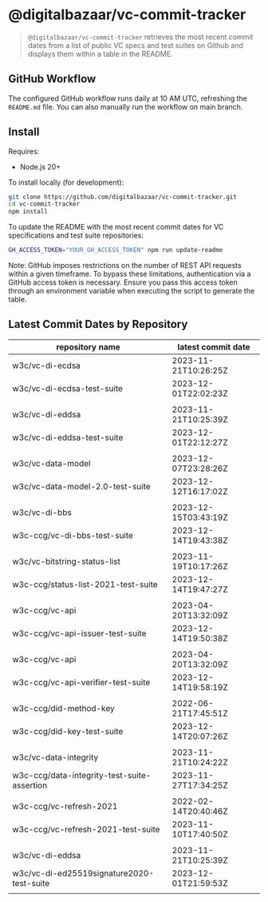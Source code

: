 # @digitalbazaar/vc-commit-tracker

> `@digitalbazaar/vc-commit-tracker` retrieves the most recent commit dates from
> a list of public VC specs and test suites on Github and displays them within
> a table in the README.

## GitHub Workflow

The configured GitHub workflow runs daily at 10 AM UTC, refreshing the
`README.md` file. You can also manually run the workflow on main branch.

## Install

Requires:
- Node.js 20+

To install locally (for development):
```bash
git clone https://github.com/digitalbazaar/vc-commit-tracker.git
cd vc-commit-tracker
npm install
```
To update the README with the most recent commit dates for VC specifications
and test suite repositories:

```bash
GH_ACCESS_TOKEN="YOUR_GH_ACCESS_TOKEN" npm run update-readme
```
Note: GitHub imposes restrictions on the number of REST API requests
within a given timeframe. To bypass these limitations, authentication via a
GitHub access token is necessary. Ensure you pass this access token through an
environment variable when executing the script to generate the table.

## Latest Commit Dates by Repository
<table>
    <thead>
    <tr>
      <th>repository name</th>
      <th>latest commit date</th>
    </tr>
    </thead>
    <tbody>
        <tr>
          <td>w3c/vc-di-ecdsa</td>
          <td>2023-11-21T10:26:25Z</td>
        </tr>
        <tr>
          <td>w3c/vc-di-ecdsa-test-suite</td>
          <td>2023-12-01T22:02:23Z</td>
        </tr>
      <tr><td> </td> <td> </td></tr>
        <tr>
          <td>w3c/vc-di-eddsa</td>
          <td>2023-11-21T10:25:39Z</td>
        </tr>
        <tr>
          <td>w3c/vc-di-eddsa-test-suite</td>
          <td>2023-12-01T22:12:27Z</td>
        </tr>
      <tr><td> </td> <td> </td></tr>
        <tr>
          <td>w3c/vc-data-model</td>
          <td>2023-12-07T23:28:26Z</td>
        </tr>
        <tr>
          <td>w3c/vc-data-model-2.0-test-suite</td>
          <td>2023-12-12T16:17:02Z</td>
        </tr>
      <tr><td> </td> <td> </td></tr>
        <tr>
          <td>w3c/vc-di-bbs</td>
          <td>2023-12-15T03:43:19Z</td>
        </tr>
        <tr>
          <td>w3c-ccg/vc-di-bbs-test-suite</td>
          <td>2023-12-14T19:43:38Z</td>
        </tr>
      <tr><td> </td> <td> </td></tr>
        <tr>
          <td>w3c/vc-bitstring-status-list</td>
          <td>2023-11-19T10:17:26Z</td>
        </tr>
        <tr>
          <td>w3c-ccg/status-list-2021-test-suite</td>
          <td>2023-12-14T19:47:27Z</td>
        </tr>
      <tr><td> </td> <td> </td></tr>
        <tr>
          <td>w3c-ccg/vc-api</td>
          <td>2023-04-20T13:32:09Z</td>
        </tr>
        <tr>
          <td>w3c-ccg/vc-api-issuer-test-suite</td>
          <td>2023-12-14T19:50:38Z</td>
        </tr>
      <tr><td> </td> <td> </td></tr>
        <tr>
          <td>w3c-ccg/vc-api</td>
          <td>2023-04-20T13:32:09Z</td>
        </tr>
        <tr>
          <td>w3c-ccg/vc-api-verifier-test-suite</td>
          <td>2023-12-14T19:58:19Z</td>
        </tr>
      <tr><td> </td> <td> </td></tr>
        <tr>
          <td>w3c-ccg/did-method-key</td>
          <td>2022-06-21T17:45:51Z</td>
        </tr>
        <tr>
          <td>w3c-ccg/did-key-test-suite</td>
          <td>2023-12-14T20:07:26Z</td>
        </tr>
      <tr><td> </td> <td> </td></tr>
        <tr>
          <td>w3c/vc-data-integrity</td>
          <td>2023-11-21T10:24:22Z</td>
        </tr>
        <tr>
          <td>w3c-ccg/data-integrity-test-suite-assertion</td>
          <td>2023-11-27T17:34:25Z</td>
        </tr>
      <tr><td> </td> <td> </td></tr>
        <tr>
          <td>w3c-ccg/vc-refresh-2021</td>
          <td>2022-02-14T20:40:46Z</td>
        </tr>
        <tr>
          <td>w3c-ccg/vc-refresh-2021-test-suite</td>
          <td>2023-11-10T17:40:50Z</td>
        </tr>
      <tr><td> </td> <td> </td></tr>
        <tr>
          <td>w3c/vc-di-eddsa</td>
          <td>2023-11-21T10:25:39Z</td>
        </tr>
        <tr>
          <td>w3c/vc-di-ed25519signature2020-test-suite</td>
          <td>2023-12-01T21:59:53Z</td>
        </tr>
      <tr><td> </td> <td> </td></tr>
    </tbody>
</table>
